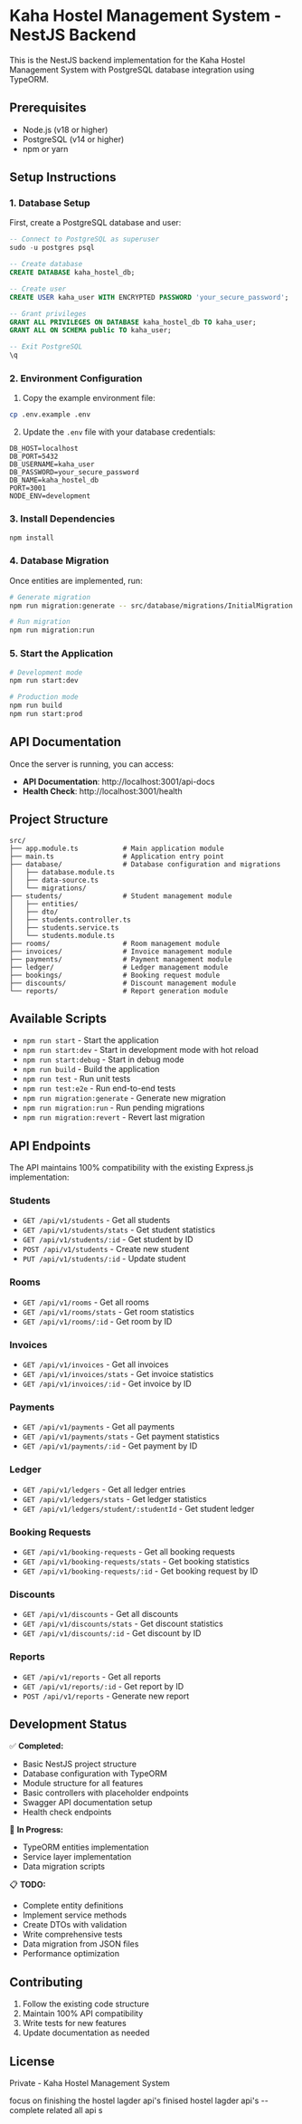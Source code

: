 # Kaha Hostel Management System - NestJS Backend

This is the NestJS backend implementation for the Kaha Hostel Management System with PostgreSQL database integration using TypeORM.

## Prerequisites

- Node.js (v18 or higher)
- PostgreSQL (v14 or higher)
- npm or yarn

## Setup Instructions

### 1. Database Setup

First, create a PostgreSQL database and user:

```sql
-- Connect to PostgreSQL as superuser
sudo -u postgres psql

-- Create database
CREATE DATABASE kaha_hostel_db;

-- Create user
CREATE USER kaha_user WITH ENCRYPTED PASSWORD 'your_secure_password';

-- Grant privileges
GRANT ALL PRIVILEGES ON DATABASE kaha_hostel_db TO kaha_user;
GRANT ALL ON SCHEMA public TO kaha_user;

-- Exit PostgreSQL
\q
```

### 2. Environment Configuration

1. Copy the example environment file:
```bash
cp .env.example .env
```

2. Update the `.env` file with your database credentials:
```env
DB_HOST=localhost
DB_PORT=5432
DB_USERNAME=kaha_user
DB_PASSWORD=your_secure_password
DB_NAME=kaha_hostel_db
PORT=3001
NODE_ENV=development
```

### 3. Install Dependencies

```bash
npm install
```

### 4. Database Migration

Once entities are implemented, run:

```bash
# Generate migration
npm run migration:generate -- src/database/migrations/InitialMigration

# Run migration
npm run migration:run
```

### 5. Start the Application

```bash
# Development mode
npm run start:dev

# Production mode
npm run build
npm run start:prod
```

## API Documentation

Once the server is running, you can access:

- **API Documentation**: http://localhost:3001/api-docs
- **Health Check**: http://localhost:3001/health

## Project Structure

```
src/
├── app.module.ts           # Main application module
├── main.ts                 # Application entry point
├── database/               # Database configuration and migrations
│   ├── database.module.ts
│   ├── data-source.ts
│   └── migrations/
├── students/               # Student management module
│   ├── entities/
│   ├── dto/
│   ├── students.controller.ts
│   ├── students.service.ts
│   └── students.module.ts
├── rooms/                  # Room management module
├── invoices/               # Invoice management module
├── payments/               # Payment management module
├── ledger/                 # Ledger management module
├── bookings/               # Booking request module
├── discounts/              # Discount management module
└── reports/                # Report generation module
```

## Available Scripts

- `npm run start` - Start the application
- `npm run start:dev` - Start in development mode with hot reload
- `npm run start:debug` - Start in debug mode
- `npm run build` - Build the application
- `npm run test` - Run unit tests
- `npm run test:e2e` - Run end-to-end tests
- `npm run migration:generate` - Generate new migration
- `npm run migration:run` - Run pending migrations
- `npm run migration:revert` - Revert last migration

## API Endpoints

The API maintains 100% compatibility with the existing Express.js implementation:

### Students
- `GET /api/v1/students` - Get all students
- `GET /api/v1/students/stats` - Get student statistics
- `GET /api/v1/students/:id` - Get student by ID
- `POST /api/v1/students` - Create new student
- `PUT /api/v1/students/:id` - Update student

### Rooms
- `GET /api/v1/rooms` - Get all rooms
- `GET /api/v1/rooms/stats` - Get room statistics
- `GET /api/v1/rooms/:id` - Get room by ID

### Invoices
- `GET /api/v1/invoices` - Get all invoices
- `GET /api/v1/invoices/stats` - Get invoice statistics
- `GET /api/v1/invoices/:id` - Get invoice by ID

### Payments
- `GET /api/v1/payments` - Get all payments
- `GET /api/v1/payments/stats` - Get payment statistics
- `GET /api/v1/payments/:id` - Get payment by ID

### Ledger
- `GET /api/v1/ledgers` - Get all ledger entries
- `GET /api/v1/ledgers/stats` - Get ledger statistics
- `GET /api/v1/ledgers/student/:studentId` - Get student ledger

### Booking Requests
- `GET /api/v1/booking-requests` - Get all booking requests
- `GET /api/v1/booking-requests/stats` - Get booking statistics
- `GET /api/v1/booking-requests/:id` - Get booking request by ID

### Discounts
- `GET /api/v1/discounts` - Get all discounts
- `GET /api/v1/discounts/stats` - Get discount statistics
- `GET /api/v1/discounts/:id` - Get discount by ID

### Reports
- `GET /api/v1/reports` - Get all reports
- `GET /api/v1/reports/:id` - Get report by ID
- `POST /api/v1/reports` - Generate new report

## Development Status

✅ **Completed:**
- Basic NestJS project structure
- Database configuration with TypeORM
- Module structure for all features
- Basic controllers with placeholder endpoints
- Swagger API documentation setup
- Health check endpoints

🚧 **In Progress:**
- TypeORM entities implementation
- Service layer implementation
- Data migration scripts

📋 **TODO:**
- Complete entity definitions
- Implement service methods
- Create DTOs with validation
- Write comprehensive tests
- Data migration from JSON files
- Performance optimization

## Contributing

1. Follow the existing code structure
2. Maintain 100% API compatibility
3. Write tests for new features
4. Update documentation as needed

## License

Private - Kaha Hostel Management System





focus on finishing the hostel lagder api's 
finised hostel lagder api's 
   -- complete related all api s